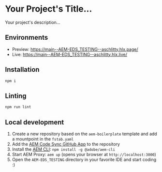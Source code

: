 # Your Project's Title...
Your project's description...

## Environments
- Preview: https://main--AEM-EDS_TESTING--aschlitty.hlx.page/
- Live: https://main--AEM-EDS_TESTING--aschlitty.hlx.live/

## Installation

```sh
npm i
```

## Linting

```sh
npm run lint
```

## Local development

1. Create a new repository based on the `aem-boilerplate` template and add a mountpoint in the `fstab.yaml`
1. Add the [AEM Code Sync GitHub App](https://github.com/apps/aem-code-sync) to the repository
1. Install the [AEM CLI](https://github.com/adobe/helix-cli): `npm install -g @adobe/aem-cli`
1. Start AEM Proxy: `aem up` (opens your browser at `http://localhost:3000`)
1. Open the `AEM-EDS_TESTING` directory in your favorite IDE and start coding :)
